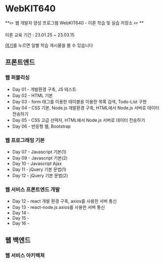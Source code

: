 #  WebKIT640

**✏️ 웹 개발자 양성 프로그램 WebKIT640 - 이론 학습 및 실습 저장소 ✏️ **


이론 교육 기간 : 23.01.25 ~ 23.03.15


[여기](https://velog.io/@qqqqld/series/%ED%94%84%EB%A1%A0%ED%8A%B8%EC%97%94%EB%93%9C)를 누르면 일별 학습 게시물을 볼 수 있습니다


## 프론트엔드
### 웹 퍼블리싱
- Day 01 - 개발환경 구축, JS 테스트
- Day 02 - HTML 기본
- Day 03 - form 태그를 이용한 테이블을 이용한 목록 검색, Todo-List 구현
- Day 04 - CSS 기본, Node.js 개발환경 구축,  HTML에서 Node.js 서버로 데이터 전송하기
- Day 05 - CSS 고급 선택자, HTML에서 Node.js 서버로 데이터 전송하기
- Day 06 - 반응형 웹, Bootstrap

### 웹 프로그래밍 기본
- Day 07 - Javascript 기본(1)
- Day 09 - Javascript 기본(2)
- Day 10 - Javascript Ajax
- Day 11 - jQuery 기본 문법(1)
- Day 12 - jQuery 기본 문법(2)

### 웹 서비스 프론트엔드 개발
- Day 12 - react 개발 환경 구축, axios를 사용한 서버 통신
- Day 13 - react-node.js axios를 사용한 서버 통신
- Day 14 - 
- Day 15 - 
- Day 16 - 

## 웹 백엔드
### 웹 서비스 아키텍쳐
